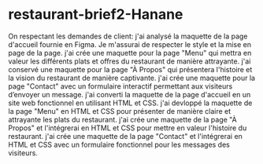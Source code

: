 # restaurant-brief2-Hanane
On respectant les demandes de client:
j'ai analysé la maquette de la page d'accueil fournie en Figma. Je m'assurai de respecter le style et la mise en page de la page.
j'ai crée une maquette pour la page "Menu" qui mettra en valeur les différents plats et offres du restaurant de manière attrayante.
j'ai conservé une maquette pour la page "À Propos" qui présentera l'histoire et la vision du restaurant de manière captivante.
j'ai crée une maquette pour la page "Contact" avec un formulaire interactif permettant aux visiteurs d’envoyer un message.
j'ai converti la maquette de la page d'accueil en un site web fonctionnel en utilisant HTML et CSS. 
j'ai devloppé la maquette de la page "Menu" en HTML et CSS pour présenter de manière claire et attrayante les plats du restaurant.
 j'ai crée une maquette de la page "À Propos" et l'intégrerai en HTML et CSS pour mettre en valeur l'histoire du restaurant.
 j'ai crée une maquette de la page "Contact" et l'intégrerai en HTML et CSS avec un formulaire fonctionnel pour les messages des visiteurs.
